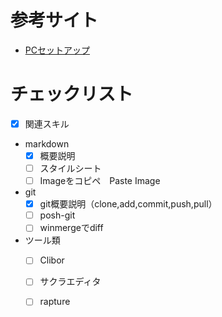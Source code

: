 # 参考サイト
* [PCセットアップ](https://qiita.com/bonny_d/items/409d1c59fcc0c30f97ae)
# チェックリスト
* [x] 関連スキル
* markdown
  * [x] 概要説明
  * [ ] スタイルシート
  * [ ] Imageをコピペ　Paste Image
* git
  * [x] git概要説明（clone,add,commit,push,pull）
  * [ ] posh-git
  * [ ] winmergeでdiff
* ツール類
  * [ ] Clibor
  * [ ] サクラエディタ
  * [ ] rapture

   